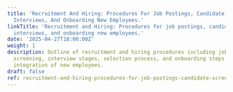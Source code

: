 ```yaml
---
title: 'Recruitment And Hiring: Procedures For Job Postings, Candidate Screening,
  Interviews, And Onboarding New Employees.'
linkTitle: 'Recruitment and Hiring: Procedures for job postings, candidate screening,
  interviews, and onboarding new employees.'
date: '2025-04-27T18:00:00Z'
weight: 1
description: Outline of recruitment and hiring procedures including job posting, candidate
  screening, interview stages, selection process, and onboarding steps to ensure effective
  integration of new employees.
draft: false
ref: recruitment-and-hiring-procedures-for-job-postings-candidate-screening-interviews-and-onboarding-new-employees
---
```


